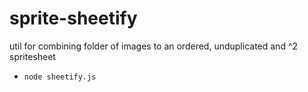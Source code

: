 # sprite-sheetify

util for combining folder of images to an ordered, unduplicated and ^2 spritesheet

- `node sheetify.js`
